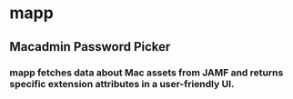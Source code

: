 # mapp
## Macadmin Password Picker
### mapp fetches data about Mac assets from JAMF and returns specific extension attributes in a user-friendly UI.

